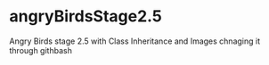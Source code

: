 # angryBirdsStage2.5
Angry Birds stage 2.5 with Class Inheritance and Images
chnaging it through githbash
